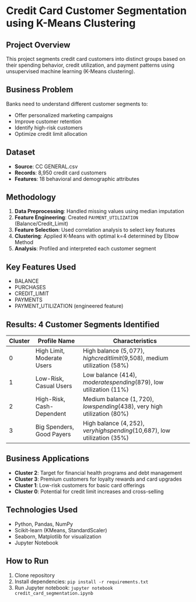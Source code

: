 # Credit Card Customer Segmentation using K-Means Clustering

## Project Overview
This project segments credit card customers into distinct groups based on their spending behavior, credit utilization, and payment patterns using unsupervised machine learning (K-Means clustering).

## Business Problem
Banks need to understand different customer segments to:
- Offer personalized marketing campaigns
- Improve customer retention
- Identify high-risk customers
- Optimize credit limit allocation

## Dataset
- **Source**: CC GENERAL.csv
- **Records**: 8,950 credit card customers
- **Features**: 18 behavioral and demographic attributes

## Methodology
1. **Data Preprocessing**: Handled missing values using median imputation
2. **Feature Engineering**: Created `PAYMENT_UTILIZATION` (Balance/Credit_Limit)
3. **Feature Selection**: Used correlation analysis to select key features
4. **Clustering**: Applied K-Means with optimal k=4 determined by Elbow Method
5. **Analysis**: Profiled and interpreted each customer segment

## Key Features Used
- BALANCE
- PURCHASES  
- CREDIT_LIMIT
- PAYMENTS
- PAYMENT_UTILIZATION (engineered feature)

## Results: 4 Customer Segments Identified

| Cluster | Profile Name | Characteristics |
|---------|--------------|-----------------|
| 0 | High Limit, Moderate Users | High balance ($5,077), high credit limit ($9,508), medium utilization (58%) |
| 1 | Low-Risk, Casual Users | Low balance ($414), moderate spending ($879), low utilization (11%) |
| 2 | High-Risk, Cash-Dependent | Medium balance ($1,720), low spending ($438), very high utilization (80%) |
| 3 | Big Spenders, Good Payers | High balance ($4,252), very high spending ($10,687), low utilization (35%) |

## Business Applications
- **Cluster 2**: Target for financial health programs and debt management
- **Cluster 3**: Premium customers for loyalty rewards and card upgrades  
- **Cluster 1**: Low-risk customers for basic card offerings
- **Cluster 0**: Potential for credit limit increases and cross-selling

## Technologies Used
- Python, Pandas, NumPy
- Scikit-learn (KMeans, StandardScaler)
- Seaborn, Matplotlib for visualization
- Jupyter Notebook

## How to Run
1. Clone repository
2. Install dependencies: `pip install -r requirements.txt`
3. Run Jupyter notebook: `jupyter notebook credit_card_segmentation.ipynb`
